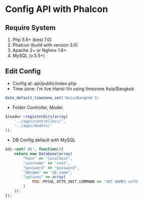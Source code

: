 # Config API with Phalcon

## Require System
1. Php 5.6+ (best 7.0)
2. Phalcon (build with version 3.0)
3. Apache 2+ or Nghinx 1.8+
4. MySQL (v.5.5+)
## Edit Config 
- Config at: api/public/index.php
- Time zone: i'm live Hanoi-Vn using timezone Asia/Bangkok
```javascript
date_default_timezone_set('Asia/Bangkok');
```
- Folder Controller, Model.
```javascript
$loader->registerDirs(array(
	'../apps/controllers/',
	'../apps/models/'
));
```
- DB Config default with MySQL
```javascript
$di->set('db', function(){
	return new Database(array(
		"host" => "localhost",
		"username" => "root",
		"password" => "password",
		"dbname" => "db_name",
		"options" => array( 
            PDO::MYSQL_ATTR_INIT_COMMAND => 'SET NAMES utf8'
        )
	));
});
```


